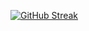 
[![GitHub Streak](http://github-readme-streak-stats.herokuapp.com?user=periclespet&theme=dark&date_format=M%20j%5B%2C%20Y%5D&stroke=DD2727&fire=2F0DDD)](https://git.io/streak-stats)


<!--
**PericlesPet/PericlesPet** is a ✨ _special_ ✨ repository because its `README.md` (this file) appears on your GitHub profile.

Here are some ideas to get you started:

- 🔭 I’m currently working on ...
- 🌱 I’m currently learning ...
- 👯 I’m looking to collaborate on ...
- 🤔 I’m looking for help with ...
- 💬 Ask me about ...
- 📫 How to reach me: ...
- 😄 Pronouns: ...
- ⚡ Fun fact: ...
-->
